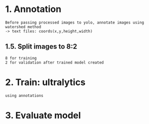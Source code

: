 # 1. Annotation
    Before passing processed images to yolo, annotate images using watershed method
    -> text files: coords(x,y,height,width)

## 1.5. Split images to 8:2
    8 for training
    2 for validation after trained model created

# 2. Train: ultralytics
    using annotations

# 3. Evaluate model